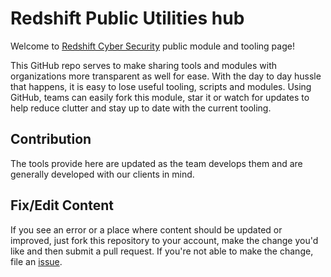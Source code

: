# Redshift Public Utilities hub
Welcome to [Redshift Cyber Security](https://redshift.co.za/) public module and tooling page!

This GitHub repo serves to make sharing tools and modules with organizations more transparent as well for ease. With the day to day hussle that happens, it is easy to lose useful tooling, scripts and modules. Using GitHub, teams can easily fork this module, star it or watch for updates to help reduce clutter and stay up to date with the current tooling. 

## Contribution
The tools provide here are updated as the team develops them and are generally developed with our clients in mind. 

## Fix/Edit Content
If you see an error or a place where content should be updated or improved, just fork this repository to your account, make the change you'd like and then submit a pull request. If you're not able to make the change, file an [issue](https://github.com/Redshift-CyberSecurity/Utils/issues/new).
